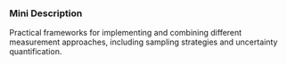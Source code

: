 ### Mini Description

Practical frameworks for implementing and combining different measurement approaches, including sampling strategies and uncertainty quantification.
